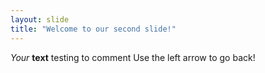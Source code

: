 ```yaml
---
layout: slide
title: "Welcome to our second slide!"
---
```

*Your* **text** testing to comment
Use the left arrow to go back!
